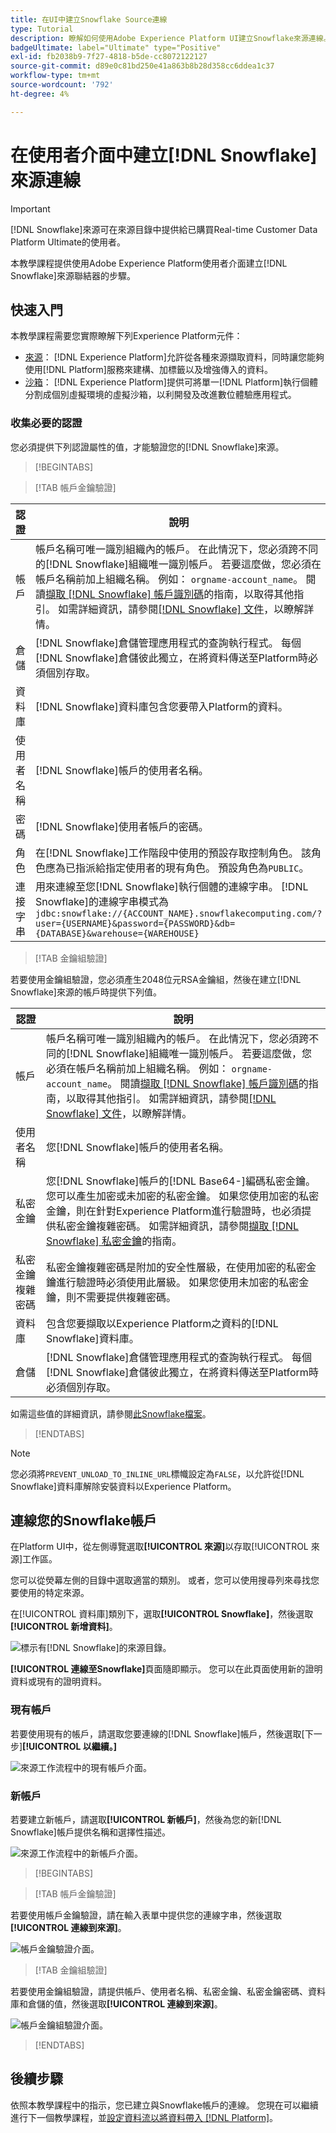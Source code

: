 ```yaml
---
title: 在UI中建立Snowflake Source連線
type: Tutorial
description: 瞭解如何使用Adobe Experience Platform UI建立Snowflake來源連線。
badgeUltimate: label="Ultimate" type="Positive"
exl-id: fb2038b9-7f27-4818-b5de-cc8072122127
source-git-commit: d89e0c81bd250e41a863b8b28d358cc6ddea1c37
workflow-type: tm+mt
source-wordcount: '792'
ht-degree: 4%

---
```


# 在使用者介面中建立[!DNL Snowflake]來源連線

>[!IMPORTANT]
>
>[!DNL Snowflake]來源可在來源目錄中提供給已購買Real-time Customer Data Platform Ultimate的使用者。

本教學課程提供使用Adobe Experience Platform使用者介面建立[!DNL Snowflake]來源聯結器的步驟。

## 快速入門

本教學課程需要您實際瞭解下列Experience Platform元件：

* [來源](../../../../home.md)： [!DNL Experience Platform]允許從各種來源擷取資料，同時讓您能夠使用[!DNL Platform]服務來建構、加標籤以及增強傳入的資料。
* [沙箱](../../../../../sandboxes/home.md)： [!DNL Experience Platform]提供可將單一[!DNL Platform]執行個體分割成個別虛擬環境的虛擬沙箱，以利開發及改進數位體驗應用程式。

### 收集必要的認證

您必須提供下列認證屬性的值，才能驗證您的[!DNL Snowflake]來源。

>[!BEGINTABS]

>[!TAB 帳戶金鑰驗證]

| 認證 | 說明 |
| ---------- | ----------- |
| 帳戶 | 帳戶名稱可唯一識別組織內的帳戶。 在此情況下，您必須跨不同的[!DNL Snowflake]組織唯一識別帳戶。 若要這麼做，您必須在帳戶名稱前加上組織名稱。 例如： `orgname-account_name`。 閱讀[擷取 [!DNL Snowflake] 帳戶識別碼](../../../../connectors/databases/snowflake.md#retrieve-your-account-identifier)的指南，以取得其他指引。 如需詳細資訊，請參閱[[!DNL Snowflake] 文件](https://docs.snowflake.com/en/user-guide/admin-account-identifier#format-1-preferred-account-name-in-your-organization)，以瞭解詳情。 |
| 倉儲 | [!DNL Snowflake]倉儲管理應用程式的查詢執行程式。 每個[!DNL Snowflake]倉儲彼此獨立，在將資料傳送至Platform時必須個別存取。 |
| 資料庫 | [!DNL Snowflake]資料庫包含您要帶入Platform的資料。 |
| 使用者名稱 | [!DNL Snowflake]帳戶的使用者名稱。 |
| 密碼 | [!DNL Snowflake]使用者帳戶的密碼。 |
| 角色 | 在[!DNL Snowflake]工作階段中使用的預設存取控制角色。 該角色應為已指派給指定使用者的現有角色。 預設角色為`PUBLIC`。 |
| 連接字串 | 用來連線至您[!DNL Snowflake]執行個體的連線字串。 [!DNL Snowflake]的連線字串模式為`jdbc:snowflake://{ACCOUNT_NAME}.snowflakecomputing.com/?user={USERNAME}&password={PASSWORD}&db={DATABASE}&warehouse={WAREHOUSE}` |

>[!TAB 金鑰組驗證]

若要使用金鑰組驗證，您必須產生2048位元RSA金鑰組，然後在建立[!DNL Snowflake]來源的帳戶時提供下列值。

| 認證 | 說明 |
| --- | --- |
| 帳戶 | 帳戶名稱可唯一識別組織內的帳戶。 在此情況下，您必須跨不同的[!DNL Snowflake]組織唯一識別帳戶。 若要這麼做，您必須在帳戶名稱前加上組織名稱。 例如： `orgname-account_name`。 閱讀[擷取 [!DNL Snowflake] 帳戶識別碼](../../../../connectors/databases/snowflake.md#retrieve-your-account-identifier)的指南，以取得其他指引。 如需詳細資訊，請參閱[[!DNL Snowflake] 文件](https://docs.snowflake.com/en/user-guide/admin-account-identifier#format-1-preferred-account-name-in-your-organization)，以瞭解詳情。 |
| 使用者名稱 | 您[!DNL Snowflake]帳戶的使用者名稱。 |
| 私密金鑰 | 您[!DNL Snowflake]帳戶的[!DNL Base64-]編碼私密金鑰。 您可以產生加密或未加密的私密金鑰。 如果您使用加密的私密金鑰，則在針對Experience Platform進行驗證時，也必須提供私密金鑰複雜密碼。 如需詳細資訊，請參閱[擷取 [!DNL Snowflake] 私密金鑰](../../../../connectors/databases/snowflake.md)的指南。 |
| 私密金鑰複雜密碼 | 私密金鑰複雜密碼是附加的安全性層級，在使用加密的私密金鑰進行驗證時必須使用此層級。 如果您使用未加密的私密金鑰，則不需要提供複雜密碼。 |
| 資料庫 | 包含您要擷取以Experience Platform之資料的[!DNL Snowflake]資料庫。 |
| 倉儲 | [!DNL Snowflake]倉儲管理應用程式的查詢執行程式。 每個[!DNL Snowflake]倉儲彼此獨立，在將資料傳送至Platform時必須個別存取。 |

如需這些值的詳細資訊，請參閱[此Snowflake檔案](https://docs.snowflake.com/en/user-guide/key-pair-auth.html)。

>[!ENDTABS]

>[!NOTE]
>
>您必須將`PREVENT_UNLOAD_TO_INLINE_URL`標幟設定為`FALSE`，以允許從[!DNL Snowflake]資料庫解除安裝資料以Experience Platform。

## 連線您的Snowflake帳戶

在Platform UI中，從左側導覽選取&#x200B;**[!UICONTROL 來源]**&#x200B;以存取[!UICONTROL 來源]工作區。

您可以從熒幕左側的目錄中選取適當的類別。 或者，您可以使用搜尋列來尋找您要使用的特定來源。

在[!UICONTROL 資料庫]類別下，選取&#x200B;**[!UICONTROL Snowflake]**，然後選取&#x200B;**[!UICONTROL 新增資料]**。

![標示有[!DNL Snowflake]的來源目錄。](../../../../images/tutorials/create/snowflake/catalog.png)

**[!UICONTROL 連線至Snowflake]**&#x200B;頁面隨即顯示。 您可以在此頁面使用新的證明資料或現有的證明資料。

### 現有帳戶

若要使用現有的帳戶，請選取您要連線的[!DNL Snowflake]帳戶，然後選取[下一步]**[!UICONTROL 以繼續。]**

![來源工作流程中的現有帳戶介面。](../../../../images/tutorials/create/snowflake/existing.png)

### 新帳戶

若要建立新帳戶，請選取&#x200B;**[!UICONTROL 新帳戶]**，然後為您的新[!DNL Snowflake]帳戶提供名稱和選擇性描述。

![來源工作流程中的新帳戶介面。](../../../../images/tutorials/create/snowflake/new.png)

>[!BEGINTABS]

>[!TAB 帳戶金鑰驗證]

若要使用帳戶金鑰驗證，請在輸入表單中提供您的連線字串，然後選取&#x200B;**[!UICONTROL 連線到來源]**。

![帳戶金鑰驗證介面。](../../../../images/tutorials/create/snowflake/connection-string.png)

>[!TAB 金鑰組驗證]

若要使用金鑰組驗證，請提供帳戶、使用者名稱、私密金鑰、私密金鑰密碼、資料庫和倉儲的值，然後選取&#x200B;**[!UICONTROL 連線到來源]**。

![帳戶金鑰組驗證介面。](../../../../images/tutorials/create/snowflake/key-pair.png)

>[!ENDTABS]

## 後續步驟

依照本教學課程中的指示，您已建立與Snowflake帳戶的連線。 您現在可以繼續進行下一個教學課程，並[設定資料流以將資料帶入 [!DNL Platform]](../../dataflow/databases.md)。
